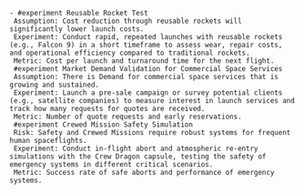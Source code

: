     - #experiment Reusable Rocket Test
     Assumption: Cost reduction through reusable rockets will significantly lower launch costs.
     Experiment: Conduct rapid, repeated launches with reusable rockets (e.g., Falcon 9) in a short timeframe to assess wear, repair costs, and operational efficiency compared to traditional rockets.
     Metric: Cost per launch and turnaround time for the next flight.
     #experiment Market Demand Validation for Commercial Space Services
     Assumption: There is Demand for commercial space services that is growing and sustained.
     Experiment: Launch a pre-sale campaign or survey potential clients (e.g., satellite companies) to measure interest in launch services and track how many requests for quotes are received.
     Metric: Number of quote requests and early reservations.
     #experiment Crewed Mission Safety Simulation
     Risk: Safety and Crewed Missions require robust systems for frequent human spaceflights.
     Experiment: Conduct in-flight abort and atmospheric re-entry simulations with the Crew Dragon capsule, testing the safety of emergency systems in different critical scenarios.
     Metric: Success rate of safe aborts and performance of emergency systems.

